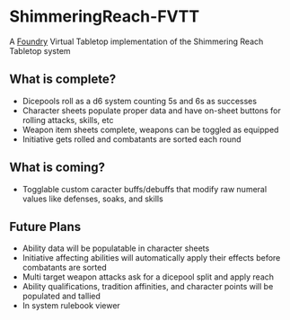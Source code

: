 # ShimmeringReach-FVTT
A [Foundry](https://foundryvtt.com/) Virtual Tabletop implementation of the Shimmering Reach Tabletop system

## What is complete?
* Dicepools roll as a d6 system counting 5s and 6s as successes
* Character sheets populate proper data and have on-sheet buttons for rolling attacks, skills, etc
* Weapon item sheets complete, weapons can be toggled as equipped
* Initiative gets rolled and combatants are sorted each round

## What is coming?
* Togglable custom caracter buffs/debuffs that modify raw numeral values like defenses, soaks, and skills

## Future Plans
* Ability data will be populatable in character sheets
* Initiative affecting abilities will automatically apply their effects before combatants are sorted
* Multi target weapon attacks ask for a dicepool split and apply reach
* Ability qualifications, tradition affinities, and character points will be populated and tallied
* In system rulebook viewer

